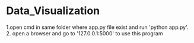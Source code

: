 # Data_Visualization

1.open cmd in same folder where app.py file exist and run 'python app.py'.
2. open a browser and go to '127.0.0.1:5000' to use this program